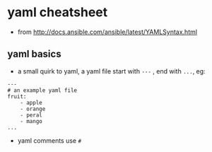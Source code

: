 # yaml cheatsheet

* from http://docs.ansible.com/ansible/latest/YAMLSyntax.html

## yaml basics
* a small quirk to yaml, a yaml file start with `---` , end with `...`, eg:
```
---
# an example yaml file
fruit:
    - apple
    - orange
    - peral
    - mango
...
```

* yaml comments use `#`